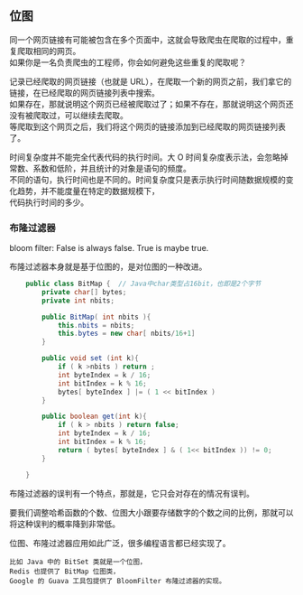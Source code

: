 ## 位图

同一个网页链接有可能被包含在多个页面中，这就会导致爬虫在爬取的过程中，重复爬取相同的网页。  
如果你是一名负责爬虫的工程师，你会如何避免这些重复的爬取呢？

记录已经爬取的网页链接（也就是 URL），在爬取一个新的网页之前，我们拿它的链接，在已经爬取的网页链接列表中搜索。  
如果存在，那就说明这个网页已经被爬取过了；如果不存在，那就说明这个网页还没有被爬取过，可以继续去爬取。  
等爬取到这个网页之后，我们将这个网页的链接添加到已经爬取的网页链接列表了。

时间复杂度并不能完全代表代码的执行时间。大 O 时间复杂度表示法，会忽略掉常数、系数和低阶，并且统计的对象是语句的频度。  
不同的语句，执行时间也是不同的。时间复杂度只是表示执行时间随数据规模的变化趋势，并不能度量在特定的数据规模下，  
代码执行时间的多少。

### 布隆过滤器

bloom filter: False is always false. True is maybe true.

布隆过滤器本身就是基于位图的，是对位图的一种改进。

```java
    public class BitMap {  // Java中char类型占16bit，也即是2个字节
        private char[] bytes;
        private int nbits;

        public BitMap( int nbits ){
            this.nbits = nbits;
            this.bytes = new char[ nbits/16+1]
        }

        public void set (int k){
            if ( k >nbits ) return ;
            int byteIndex = k / 16;
            int bitIndex = k % 16;
            bytes[ byteIndex ] |= ( 1 << bitIndex )
        }

        public boolean get(int k){
            if ( k > nbits ) return false;
            int byteIndex = k / 16;
            int bitIndex = k % 16;
            return ( bytes[ byteIndex ] & ( 1<< bitIndex )) != 0;
        }

    }


```

布隆过滤器的误判有一个特点，那就是，它只会对存在的情况有误判。

要我们调整哈希函数的个数、位图大小跟要存储数字的个数之间的比例，那就可以将这种误判的概率降到非常低。

位图、布隆过滤器应用如此广泛，很多编程语言都已经实现了。

```
比如 Java 中的 BitSet 类就是一个位图，
Redis 也提供了 BitMap 位图类，
Google 的 Guava 工具包提供了 BloomFilter 布隆过滤器的实现。
```
